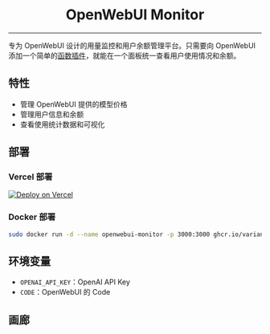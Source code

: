 <div align="center">

# OpenWebUI Monitor

</div>

---

专为 OpenWebUI 设计的用量监控和用户余额管理平台。只需要向 OpenWebUI 添加一个简单的[函数插件](https://github.com/VariantConst/OpenWebUI-Monitor/blob/main/functions/openwebui_monitor.py)，就能在一个面板统一查看用户使用情况和余额。

## 特性

- 管理 OpenWebUI 提供的模型价格
- 管理用户信息和余额
- 查看使用统计数据和可视化

## 部署

### Vercel 部署

[![Deploy on Vercel](https://vercel.com/button)](https://vercel.com/new/clone?repository-url=https%3A%2F%2Fgithub.com%2FVariantConst%2FOpenWebUI-Monitor&project-name=openwebui-monitor&repository-name=OpenWebUI-Monitor)

### Docker 部署

```bash
sudo docker run -d --name openwebui-monitor -p 3000:3000 ghcr.io/variantconst/openwebui-monitor:latest
```

## 环境变量

- `OPENAI_API_KEY`：OpenAI API Key
- `CODE`：OpenWebUI 的 Code

## 画廊

